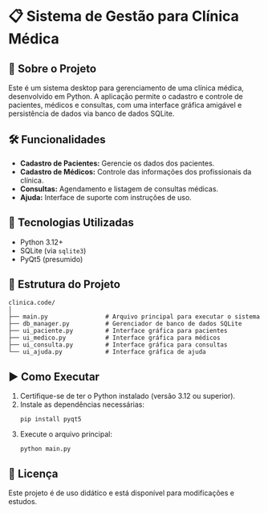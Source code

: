 <body>

  <h1>📋 Sistema de Gestão para Clínica Médica</h1>

  <h2>📁 Sobre o Projeto</h2>
  <p>Este é um sistema desktop para gerenciamento de uma clínica médica, desenvolvido em Python. A aplicação permite o cadastro e controle de pacientes, médicos e consultas, com uma interface gráfica amigável e persistência de dados via banco de dados SQLite.</p>

  <h2>🛠️ Funcionalidades</h2>
  <ul>
    <li><strong>Cadastro de Pacientes:</strong> Gerencie os dados dos pacientes.</li>
    <li><strong>Cadastro de Médicos:</strong> Controle das informações dos profissionais da clínica.</li>
    <li><strong>Consultas:</strong> Agendamento e listagem de consultas médicas.</li>
    <li><strong>Ajuda:</strong> Interface de suporte com instruções de uso.</li>
  </ul>

  <h2>🚀 Tecnologias Utilizadas</h2>
  <ul>
    <li>Python 3.12+</li>
    <li>SQLite (via <code>sqlite3</code>)</li>
    <li>PyQt5 (presumido)</li>
  </ul>

  <h2>📂 Estrutura do Projeto</h2>
  <pre><code>clinica.code/
│
├── main.py                # Arquivo principal para executar o sistema
├── db_manager.py          # Gerenciador de banco de dados SQLite
├── ui_paciente.py         # Interface gráfica para pacientes
├── ui_medico.py           # Interface gráfica para médicos
├── ui_consulta.py         # Interface gráfica para consultas
└── ui_ajuda.py            # Interface gráfica de ajuda
</code></pre>

  <h2>▶️ Como Executar</h2>
  <ol>
    <li>Certifique-se de ter o Python instalado (versão 3.12 ou superior).</li>
    <li>Instale as dependências necessárias:
      <pre><code>pip install pyqt5</code></pre>
    </li>
    <li>Execute o arquivo principal:
      <pre><code>python main.py</code></pre>
    </li>
  </ol>

  <h2>🧾 Licença</h2>
  <p>Este projeto é de uso didático e está disponível para modificações e estudos.</p>

</body>
